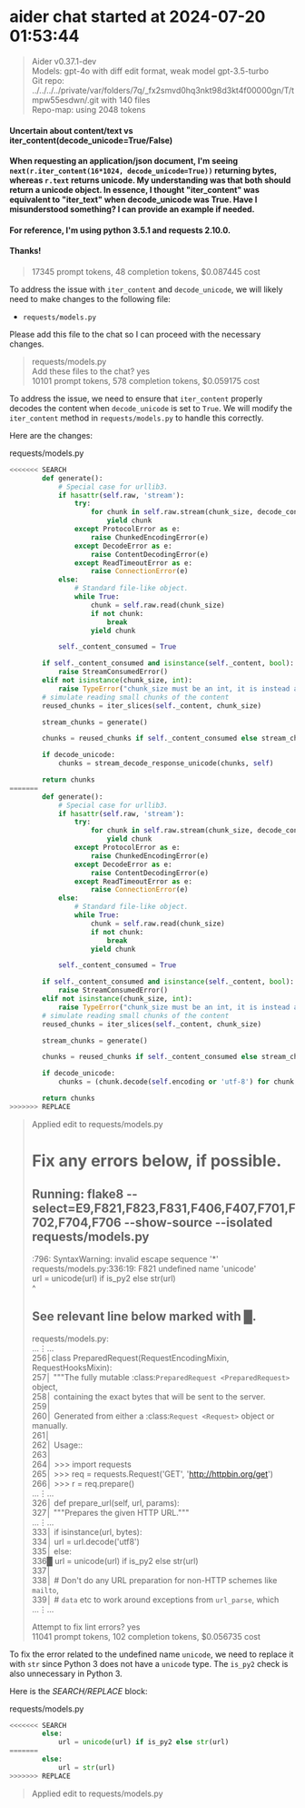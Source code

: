 
# aider chat started at 2024-07-20 01:53:44

> Aider v0.37.1-dev  
> Models: gpt-4o with diff edit format, weak model gpt-3.5-turbo  
> Git repo: ../../../../private/var/folders/7q/_fx2smvd0hq3nkt98d3kt4f00000gn/T/tmpw55esdwn/.git with 140 files  
> Repo-map: using 2048 tokens  

#### Uncertain about content/text vs iter_content(decode_unicode=True/False)  
#### When requesting an application/json document, I'm seeing `next(r.iter_content(16*1024, decode_unicode=True))` returning bytes, whereas `r.text` returns unicode. My understanding was that both should return a unicode object. In essence, I thought "iter_content" was equivalent to "iter_text" when decode_unicode was True. Have I misunderstood something? I can provide an example if needed.  
####   
#### For reference, I'm using python 3.5.1 and requests 2.10.0.  
####   
#### Thanks!  
####  
> 17345 prompt tokens, 48 completion tokens, $0.087445 cost  

To address the issue with `iter_content` and `decode_unicode`, we will likely need to make changes to the following file:

- `requests/models.py`

Please add this file to the chat so I can proceed with the necessary changes.

> requests/models.py  
> Add these files to the chat? yes  
> 10101 prompt tokens, 578 completion tokens, $0.059175 cost  

To address the issue, we need to ensure that `iter_content` properly decodes the content when `decode_unicode` is set to `True`. We will modify the `iter_content` method in `requests/models.py` to handle this correctly.

Here are the changes:

requests/models.py
```python
<<<<<<< SEARCH
        def generate():
            # Special case for urllib3.
            if hasattr(self.raw, 'stream'):
                try:
                    for chunk in self.raw.stream(chunk_size, decode_content=True):
                        yield chunk
                except ProtocolError as e:
                    raise ChunkedEncodingError(e)
                except DecodeError as e:
                    raise ContentDecodingError(e)
                except ReadTimeoutError as e:
                    raise ConnectionError(e)
            else:
                # Standard file-like object.
                while True:
                    chunk = self.raw.read(chunk_size)
                    if not chunk:
                        break
                    yield chunk

            self._content_consumed = True

        if self._content_consumed and isinstance(self._content, bool):
            raise StreamConsumedError()
        elif not isinstance(chunk_size, int):
            raise TypeError("chunk_size must be an int, it is instead a %s." % type(chunk_size))
        # simulate reading small chunks of the content
        reused_chunks = iter_slices(self._content, chunk_size)

        stream_chunks = generate()

        chunks = reused_chunks if self._content_consumed else stream_chunks

        if decode_unicode:
            chunks = stream_decode_response_unicode(chunks, self)

        return chunks
=======
        def generate():
            # Special case for urllib3.
            if hasattr(self.raw, 'stream'):
                try:
                    for chunk in self.raw.stream(chunk_size, decode_content=True):
                        yield chunk
                except ProtocolError as e:
                    raise ChunkedEncodingError(e)
                except DecodeError as e:
                    raise ContentDecodingError(e)
                except ReadTimeoutError as e:
                    raise ConnectionError(e)
            else:
                # Standard file-like object.
                while True:
                    chunk = self.raw.read(chunk_size)
                    if not chunk:
                        break
                    yield chunk

            self._content_consumed = True

        if self._content_consumed and isinstance(self._content, bool):
            raise StreamConsumedError()
        elif not isinstance(chunk_size, int):
            raise TypeError("chunk_size must be an int, it is instead a %s." % type(chunk_size))
        # simulate reading small chunks of the content
        reused_chunks = iter_slices(self._content, chunk_size)

        stream_chunks = generate()

        chunks = reused_chunks if self._content_consumed else stream_chunks

        if decode_unicode:
            chunks = (chunk.decode(self.encoding or 'utf-8') for chunk in chunks)

        return chunks
>>>>>>> REPLACE
```

> Applied edit to requests/models.py  
>  
> # Fix any errors below, if possible.  
>  
> ## Running: flake8 --select=E9,F821,F823,F831,F406,F407,F701,F702,F704,F706 --show-source --isolated requests/models.py  
>  
> <unknown>:796: SyntaxWarning: invalid escape sequence '\*'  
> requests/models.py:336:19: F821 undefined name 'unicode'  
> url = unicode(url) if is_py2 else str(url)  
> ^  
>  
> ## See relevant line below marked with █.  
>  
> requests/models.py:  
> ...⋮...  
> 256│class PreparedRequest(RequestEncodingMixin, RequestHooksMixin):  
> 257│    """The fully mutable :class:`PreparedRequest <PreparedRequest>` object,  
> 258│    containing the exact bytes that will be sent to the server.  
> 259│  
> 260│    Generated from either a :class:`Request <Request>` object or manually.  
> 261│  
> 262│    Usage::  
> 263│  
> 264│      >>> import requests  
> 265│      >>> req = requests.Request('GET', 'http://httpbin.org/get')  
> 266│      >>> r = req.prepare()  
> ...⋮...  
> 326│    def prepare_url(self, url, params):  
> 327│        """Prepares the given HTTP URL."""  
> ...⋮...  
> 333│        if isinstance(url, bytes):  
> 334│            url = url.decode('utf8')  
> 335│        else:  
> 336█            url = unicode(url) if is_py2 else str(url)  
> 337│  
> 338│        # Don't do any URL preparation for non-HTTP schemes like `mailto`,  
> 339│        # `data` etc to work around exceptions from `url_parse`, which  
> ...⋮...  
>  
> Attempt to fix lint errors? yes  
> 11041 prompt tokens, 102 completion tokens, $0.056735 cost  

To fix the error related to the undefined name `unicode`, we need to replace it with `str` since Python 3 does not have a `unicode` type. The `is_py2` check is also unnecessary in Python 3.

Here is the *SEARCH/REPLACE* block:

requests/models.py
```python
<<<<<<< SEARCH
        else:
            url = unicode(url) if is_py2 else str(url)
=======
        else:
            url = str(url)
>>>>>>> REPLACE
```

> Applied edit to requests/models.py  
